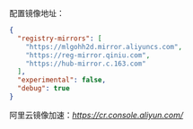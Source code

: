 配置镜像地址：

```json
{
  "registry-mirrors": [
    "https://mlgohh2d.mirror.aliyuncs.com",
    "https://reg-mirror.qiniu.com",
    "https://hub-mirror.c.163.com"
  ],
  "experimental": false,
  "debug": true
}
```

阿里云镜像加速：*https://cr.console.aliyun.com/*

